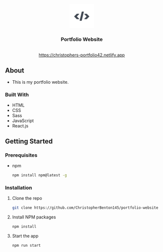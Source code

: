 <!-- PROJECT LOGO -->
<div align="center">
  <img src="/public/favicon.ico" alt="Logo" width="80" height="80">
  <h3 align="center">Portfolio Website</h3>
  <p align="center">
    <br />
    <a href="https://christophers-portfolio42.netlify.app">https://christophers-portfolio42.netlify.app</a>
  </p>
</div>

<!-- ABOUT -->
## About
* This is my portfolio website.

### Built With
* HTML
* CSS
* Sass
* JavaScript
* React.js

<!-- GETTING STARTED -->
## Getting Started

### Prerequisites
* npm
  ```sh
  npm install npm@latest -g
  ```

### Installation
1. Clone the repo
   ```sh
   git clone https://github.com/ChristopherBenton145/portfolio-website
   ```
2. Install NPM packages
   ```sh
   npm install
   ```
3. Start the app
   ```js
   npm run start
   ```
